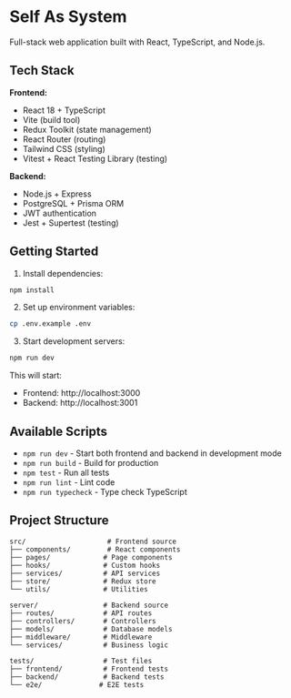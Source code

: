# Self As System

Full-stack web application built with React, TypeScript, and Node.js.

## Tech Stack

**Frontend:**
- React 18 + TypeScript
- Vite (build tool)
- Redux Toolkit (state management)
- React Router (routing)
- Tailwind CSS (styling)
- Vitest + React Testing Library (testing)

**Backend:**
- Node.js + Express
- PostgreSQL + Prisma ORM
- JWT authentication
- Jest + Supertest (testing)

## Getting Started

1. Install dependencies:
```bash
npm install
```

2. Set up environment variables:
```bash
cp .env.example .env
```

3. Start development servers:
```bash
npm run dev
```

This will start:
- Frontend: http://localhost:3000
- Backend: http://localhost:3001

## Available Scripts

- `npm run dev` - Start both frontend and backend in development mode
- `npm run build` - Build for production
- `npm test` - Run all tests
- `npm run lint` - Lint code
- `npm run typecheck` - Type check TypeScript

## Project Structure

```
src/                    # Frontend source
├── components/         # React components
├── pages/             # Page components
├── hooks/             # Custom hooks
├── services/          # API services
├── store/             # Redux store
└── utils/             # Utilities

server/                # Backend source
├── routes/            # API routes
├── controllers/       # Controllers
├── models/            # Database models
├── middleware/        # Middleware
└── services/          # Business logic

tests/                 # Test files
├── frontend/          # Frontend tests
├── backend/           # Backend tests
└── e2e/              # E2E tests
```